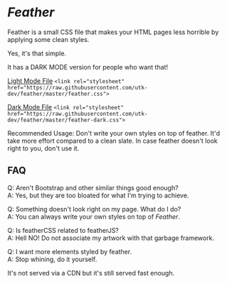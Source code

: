 # _Feather_
Feather is a small CSS file that makes your HTML pages less horrible by applying some clean styles.

Yes, it's that simple.

It has a DARK MODE version for people who want that!

[Light Mode File](https://raw.githubusercontent.com/utk-dev/feather/master/feather.css "Feather-Light")
```<link rel="stylesheet" href="https://raw.githubusercontent.com/utk-dev/feather/master/feather.css">```

[Dark Mode File](https://raw.githubusercontent.com/utk-dev/feather/master/feather-dark.css "Feather-Dark")
```<link rel="stylesheet" href="https://raw.githubusercontent.com/utk-dev/feather/master/feather-dark.css">```

Recommended Usage: Don't write your own styles on top of feather. It'd take more effort compared to a clean slate. In case feather doesn't look right to you, don't use it.

FAQ
------------

Q: Aren't Bootstrap and other similar things good enough? <br>
A: Yes, but they are too bloated for what I'm trying to achieve.

Q: Something doesn't look right on my page. What do I do? <br>
A: You can always write your own styles on top of _Feather_.

Q: Is featherCSS related to featherJS? <br>
A: Hell NO! Do not associate my artwork with that garbage framework.

Q: I want more elements styled by feather. <br>
A: Stop whining, do it yourself.

It's not served via a CDN but it's still served fast enough.
